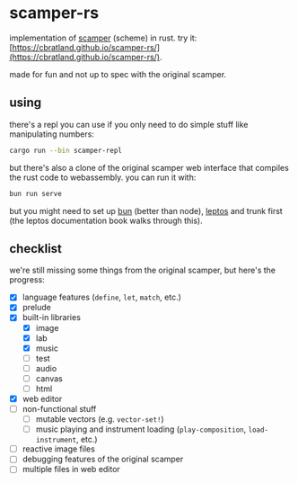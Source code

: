 # scamper-rs

implementation of [scamper](https://github.com/slag-plt/scamper) (scheme) in rust. try it: [https://cbratland.github.io/scamper-rs/](https://cbratland.github.io/scamper-rs/).

made for fun and not up to spec with the original scamper.

## using

there's a repl you can use if you only need to do simple stuff like manipulating numbers:

```bash
cargo run --bin scamper-repl
```

but there's also a clone of the original scamper web interface that compiles the rust code to webassembly. you can run it with:

```bash
bun run serve
```

but you might need to set up [bun](https://bun.sh) (better than node), [leptos](https://leptos.dev) and trunk first (the leptos documentation book walks through this).

## checklist

we're still missing some things from the original scamper, but here's the progress:

- [x] language features (`define`, `let`, `match`, etc.)
- [x] prelude
- [x] built-in libraries
	- [x] image
	- [x] lab
	- [x] music
	- [ ] test
	- [ ] audio
	- [ ] canvas
	- [ ] html
- [x] web editor
- [ ] non-functional stuff
	- [ ] mutable vectors (e.g. `vector-set!`)
	- [ ] music playing and instrument loading (`play-composition`, `load-instrument`, etc.)
- [ ] reactive image files
- [ ] debugging features of the original scamper
- [ ] multiple files in web editor

